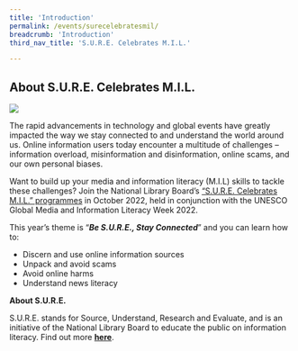 ```yaml
---
title: 'Introduction'
permalink: /events/surecelebratesmil/
breadcrumb: 'Introduction'
third_nav_title: 'S.U.R.E. Celebrates M.I.L.'

---
```


## About S.U.R.E. Celebrates M.I.L.

![](../../../GitHub/nlb-sure/images/SURE-MIL-Week-header4.jpg)

The rapid advancements in technology and global events have greatly impacted the way we stay connected to and understand the world around us. Online information users today encounter a multitude of challenges – information overload, misinformation and disinformation, online scams, and our own personal biases. 

Want to build up your media and information literacy (M.I.L) skills to tackle these challenges? Join the National Library Board’s [“S.U.R.E. Celebrates M.I.L.” programmes](/events/surecelebratesmil-programmes/) in October 2022, held in conjunction with the UNESCO Global Media and Information Literacy Week 2022. 

This year’s theme is “***Be S.U.R.E., Stay Connected***” and you can learn how to:

- Discern and use online information sources
- Unpack and avoid scams
- Avoid online harms 
- Understand news literacy 

 

**About S.U.R.E.**

S.U.R.E. stands for Source, Understand, Research and Evaluate, and is an initiative of the National Library Board to educate the public on information literacy. Find out more [**here**](/about-us/sure-campaign/).
